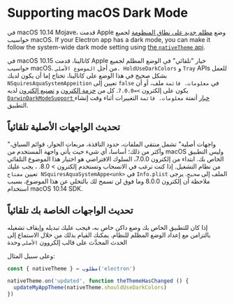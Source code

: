 # Supporting macOS Dark Mode

في macOS 10.14 Mojave، قدمت Apple وضع [مظلم جديد على نطاق المنظومة](https://developer.apple.com/design/human-interface-guidelines/macos/visual-design/dark-mode/) لجميع حواسيب macOS.  If your Electron app has a dark mode, you can make it follow the system-wide dark mode setting using [the `nativeTheme` api](../api/native-theme.md).

في macOS 10.15 كاتالينا، قدمت Apple خيار "تلقائي" في الوضع المظلم لجميع حواسيب macOS. من أجل `الموضوع الأصلي. HoldUseDarkColors` و `Tray` APIs للعمل بشكل صحيح في هذا الوضع على كاتالينا، تحتاج إما أن يكون لديك `NSquiresAquaSystemAppeition` تعيين إلى `false` في `معلومات. قائمة` ملف، أو أن يكون على إلكترون `>=7.0.0`. كل من [حزمة إلكترون](https://github.com/electron/electron-packager) و [تصنيع إلكترون](https://www.electronforge.io/) لديه [`DarwinDarkModeSupport` خيار](https://electron.github.io/electron-packager/master/interfaces/electronpackager.options.html#darwindarkmodesupport) أتمتة `معلومات. قائمة` التغييرات أثناء وقت إنشاء التطبيق.

## تحديث الواجهات الأصلية تلقائياً

"واجهات أصلية" تشمل منتقي الملفات، حدود النافذة، مربعات الحوار، قوائم السياق، وأكثر من ذلك؛ أساسا، أي شيء حيث يأتي واجهة المستخدم من macOS وليس التطبيق الخاص بك. ابتداء من إلكترون 7.0.0، السلوك الافتراضي هو اختيار هذا الموضوع التلقائي من نظام التشغيل. إذا كنت ترغب في الانسحاب وتستخدم إلكترون
&gt; 8.0. ، يجب عليك تعيين `مفتاح NSquiresAquaSystemAppe<unk>` في `Info.plist` الملف إلى `صحيح`. يرجى ملاحظة أن إلكترون 8.0.0 وما فوق لن تسمح لك بالتخلي عن هذا الموضوع، بسبب استخدام macOS 10.14 SDK.

## تحديث الواجهات الخاصة بك تلقائياً

إذا كان للتطبيق الخاص بك وضع داكن خاص به، فيجب عليك تبديله وإيقاف تشغيله بالتزامن مع إعداد الوضع المظلم للنظام. يمكنك القيام بذلك من خلال الاستماع إلى الحدث المحدَّث على قالب إلكروون `الأصلي` وحدة

وعلى سبيل المثال:

```javascript
const { nativeTheme } = مطلوب('electron')

nativeTheme.on('updated', function theThemeHasChanged () {
  updateMyAppTheme(nativeTheme.shouldUseDarkColors)
})
```
